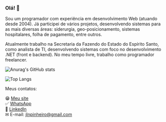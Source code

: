 

<!--
**jlnpinheiro/jlnpinheiro** is a ✨ _special_ ✨ repository because its `README.md` (this file) appears on your GitHub profile.

Here are some ideas to get you started:

- 🔭 I’m currently working on ...
- 🌱 I’m currently learning ...
- 👯 I’m looking to collaborate on ...
- 🤔 I’m looking for help with ...
- 💬 Ask me about ...
- 📫 How to reach me: ...
- 😄 Pronouns: ...
- ⚡ Fun fact: ...
-->

### Olá! 👋

Sou um programador com experiência em desenvolvimento Web (atuando desde 2004). Já participei de vários projetos, desenvolvendo sistemas para as mais diversas áreas: siderurgia, geo-posicionamento, sistemas hospitalares, folha de pagamento, entre outros.

Atualmente trabalho na Secretaria da Fazendo do Estado do Espírito Santo, como analista de TI, desenvolvendo sistemas com foco no desenvolvimento .NET (front e backend). No meu tempo livre, trabalho como programador freelancer.

![Anurag's GitHub stats](https://github-readme-stats.vercel.app/api?username=jlnpinheiro&show_icons=true&theme=merko&hide=contribs)

![Top Langs](https://github-readme-stats.vercel.app/api/top-langs/?username=jlnpinheiro&layout=compact&theme=merko)

Meus contatos:

😁 [Meu site](https://www.jnogueira.dev.br)<br/>
:white_check_mark: [WhatsApp](https://api.whatsapp.com/send?phone=5527992327525)<br/>
💼 [LinkedIn](https://www.linkedin.com/in/jlnpinheiro)<br/>
✉ E-mail: jlnpinheiro@gmail.com
